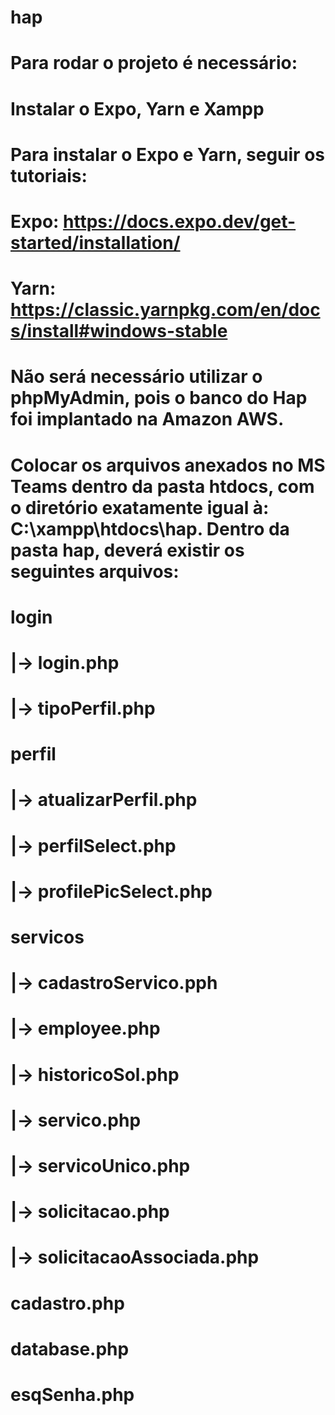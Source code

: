 # hap

# Para rodar o projeto é necessário:
# Instalar o Expo, Yarn e Xampp
# Para instalar o Expo e Yarn, seguir os tutoriais: 
#   Expo: https://docs.expo.dev/get-started/installation/
#   Yarn: https://classic.yarnpkg.com/en/docs/install#windows-stable
# Não será necessário utilizar o phpMyAdmin, pois o banco do Hap foi implantado na Amazon AWS.
# Colocar os arquivos anexados no MS Teams dentro da pasta htdocs, com o diretório exatamente igual à: C:\xampp\htdocs\hap. Dentro da pasta hap, deverá existir os seguintes arquivos:
# login
#   |-> login.php
#   |-> tipoPerfil.php
# perfil
#   |-> atualizarPerfil.php
#   |-> perfilSelect.php
#   |-> profilePicSelect.php
# servicos
#   |-> cadastroServico.pph
#   |-> employee.php
#   |-> historicoSol.php
#   |-> servico.php
#   |-> servicoUnico.php
#   |-> solicitacao.php
#   |-> solicitacaoAssociada.php
# cadastro.php
# database.php
# esqSenha.php
